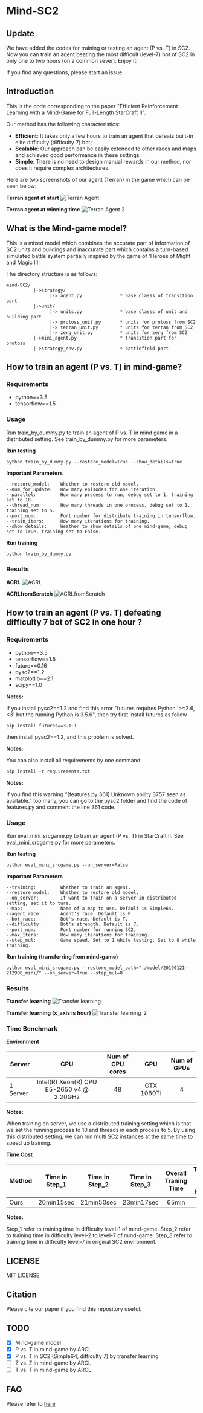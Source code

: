 # Mind-SC2

## Update

We have added the codes for training or testing an agent (P vs. T) in SC2. Now you can train an agent beating the most difficult (level-7) bot of SC2 in only one to two hours (on a common sever). Enjoy it! 

If you find any questions, please start an issue.

## Introduction

This is the code corresponding to the paper "Efficient Reinforcement Learning with a Mind-Game for Full-Length StarCraft II". 

Our method has the following characteristics: 
* **Efficient**: It takes only a few hours to train an agent that defeats built-in elite difficulty (difficulty 7) bot; 
* **Scalable**: Our approach can be easily extended to other races and maps and achieved good performance in these settings; 
* **Simple**: There is no need to design manual rewards in our method, nor does it require complex architectures.

Here are two screenshots of our agent (Terran) in the game which can be seen below:

**Terran agent at start**
![Terran Agent](figures/Terran_1.jpg)

**Terran agent at winning time**
![Terran Agent 2](figures/Terran_2.jpg)

## What is the Mind-game model?

This is a mixed model which combines the accurate part of information of SC2 units and buildings and inaccurate part which contains a turn-based simulated battle system partially inspired by the game of 'Heroes of Might and Magic III'. 

The directory structure is as follows:
```
mind-SC2/
          |->strategy/
                |-> agent.py              * base classs of transition part
          |->unit/
                |-> units.py              * base classs of unit and building part
                |-> protoss_unit.py       * units for protoss from SC2
                |-> terran_unit.py        * units for terran from SC2
                |-> zerg_unit.py          * units for zerg from SC2
          |->mini_agent.py                * transition part for protoss
          |->strategy_env.py              * battlefield part
```

## How to train an agent (P vs. T) in mind-game?

### Requirements
- python==3.5
- tensorflow==1.5

### Usage
Run train_by_dummy.py to train an agent of P vs. T in mind game in a distributed setting. See train_by_dummy.py for more parameters.

**Run testing**
```
python train_by_dummy.py --restore_model=True --show_details=True
```

**Important Parameters**
```
--restore_model:    Whether to restore old model.
--num_for_update:   How many episodes for one iteration.
--parallel:         How many process to run, debug set to 1, training set to 10.
--thread_num:       How many threads in one process, debug set to 1, training set to 5.
--port_num:         Port number for distribute training in tensorflow.
--train_iters:      How many iterations for training.
--show_details:     Weather to show details of one mind-game, debug set to True, training set to False.
```

**Run training**
```
python train_by_dummy.py 
```

### Results

**ACRL**
![ACRL](figures/ACRL.png)

**ACRLfromScratch**
![ACRLfromScratch](figures/ACRLfromScratch.png)

## How to train an agent (P vs. T) defeating difficulty 7 bot of SC2 in one hour ?

### Requirements
- python==3.5
- tensorflow==1.5
- future==0.16
- pysc2==1.2
- matplotlib==2.1
- scipy==1.0

**Notes:**

If you install pysc2==1.2 and find this error "futures requires Python '>=2.6, <3' but the running Python is 3.5.6", then try first install futures as follow
```
pip install futures==3.1.1
```
then install pysc2==1.2, and this problem is solved.

**Notes:**

You can also install all requirements by one command:
```
pip install -r requirements.txt
```
**Notes:**

If you find this warning "[features.py:361] Unknown ability 3757 seen as available." too many, you can go to the pysc2 folder and find the code of features.py and comment the line 361 code.

### Usage
Run eval_mini_srcgame.py to train an agent (P vs. T) in StarCraft II. See eval_mini_srcgame.py for more parameters. 

**Run testing**
```
python eval_mini_srcgame.py --on_server=False 
```

**Important Parameters**
```
--training:         Whether to train an agent.
--restore_model:    Whether to restore old model.
--on_server:        If want to train on a server in distributed setting, set it to ture.
--map:              Name of a map to use. Default is Simple64.
--agent_race:       Agent's race. Default is P.
--bot_race:         Bot's race. Default is T.
--difficulty:       Bot's strength. Default is 7.
--port_num:         Port number for running SC2.
--max_iters:        How many iterations for training.
--step_mul:         Game speed. Set to 1 while testing. Set to 8 while training.
```

**Run training (transferring from mind-game)**
```
python eval_mini_srcgame.py --restore_model_path="./model/20190121-212908_mini/" --on_server=True --step_mul=8
```

### Results

**Transfer learning**
![Transfer learning](figures/Transfer.png)

**Transfer learning (x_axis is hour)**
![Transfer learning_2](figures/Transfer_in_hours.png)

### Time Benchmark

**Environment**

| Server | CPU | Num of CPU cores | GPU | Num of GPUs |
|--------|:---------:|:------:|:------:|:------:|
| 1 Server |Intel(R) Xeon(R) CPU E5-2650 v4 @ 2.20GHz| 48 | GTX 1080Ti | 4 |

**Notes:**

When training on server, we use a distributed training setting which is that we set the running process to 10 and threads in each process to 5. By using this distributed setting, we can run multi SC2 instances at the same time to speed up training.

**Time Cost**

| Method | Time in Step_1 | Time in Step_2 | Time in Step_3 | Overall Traning Time | Traning Time (in hours) |
|--------|:---------:|:------:|:------:|:------:|:------:|
| Ours   | 20min15sec  | 21min50sec  | 23min17sec  | 65min  | 1.08 |

**Notes:**

Step_1 refer to training time in difficulty level-1 of mind-game. Step_2 refer to training time in difficulty level-2 to level-7 of mind-game. Step_3 refer to training time in difficulty level-7 in original SC2 environment.

## LICENSE
MIT LICENSE

## Citation
Please cite our paper if you find this repository useful.

## TODO
- [x] Mind-game model
- [x] P vs. T in mind-game by ARCL
- [x] P vs. T in SC2 (Simple64, difficulty 7) by transfer learning
- [ ] Z vs. Z in mind-game by ARCL
- [ ] T vs. T in mind-game by ARCL

## FAQ

Please refer to [here](docs/FAQ.md)





